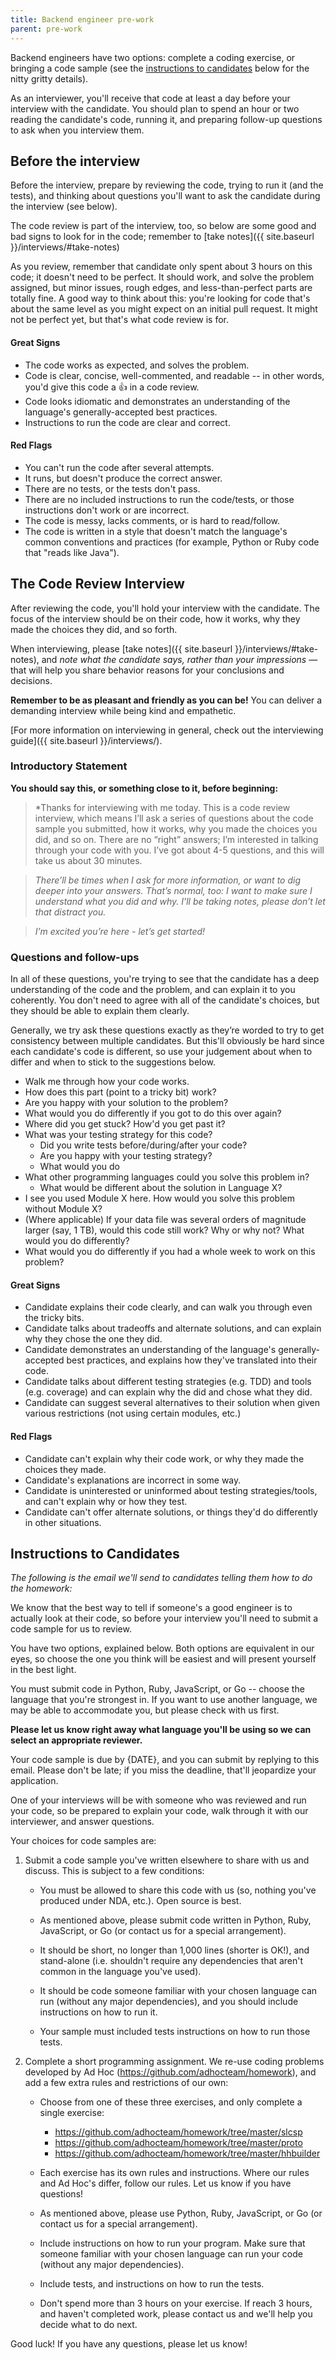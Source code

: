 ```yaml
---
title: Backend engineer pre-work
parent: pre-work
---
```


Backend engineers have two options: complete a coding exercise, or bringing a
code sample (see the [instructions to candidates](#instructions-to-candidates)
below for the nitty gritty details).

As an interviewer, you'll receive that code at least a day before your interview
with the candidate. You should plan to spend an hour or two reading the
candidate's code, running it, and preparing follow-up questions to ask when you
interview them.

## Before the interview

Before the interview, prepare by reviewing the code, trying to run it (and the
tests), and thinking about questions you'll want to ask the candidate during
the interview (see below).

The code review is part of the interview, too, so below are some good and bad
signs to look for in the code; remember to [take notes]({{ site.baseurl }}/interviews/#take-notes)

As you review, remember that candidate only spent about 3 hours on this code;
it doesn't need to be perfect. It should work, and solve the problem assigned,
but minor issues, rough edges, and less-than-perfect parts are totally fine.
A good way to think about this: you're looking for code that's about the
same level as you might expect on an initial pull request. It might not be
perfect yet, but that's what code review is for.

#### Great Signs

- The code works as expected, and solves the problem.
- Code is clear, concise, well-commented, and readable -- in other words, you'd
  give this code a :+1: in a code review.
- Code looks idiomatic and demonstrates an understanding of the language's
  generally-accepted best practices.
- Instructions to run the code are clear and correct.

#### Red Flags

- You can't run the code after several attempts.
- It runs, but doesn't produce the correct answer.
- There are no tests, or the tests don't pass.
- There are no included instructions to run the code/tests, or those
  instructions don't work or are incorrect.
- The code is messy, lacks comments, or is hard to read/follow.
- The code is written in a style that doesn't match the language's
  common conventions and practices (for example, Python or Ruby code
  that "reads like Java").

## The Code Review Interview

After reviewing the code, you'll hold your interview with the candidate. 
The focus of the interview should be on their code, how it works,
why they made the choices they did, and so forth.

When interviewing, please [take notes]({{ site.baseurl }}/interviews/#take-notes),
and *note what the candidate says, rather than your impressions* — that will
help you share behavior reasons for your conclusions and decisions.

**Remember to be as pleasant and friendly as you can be!** You can deliver
a demanding interview while being kind and empathetic.

[For more information on interviewing in general, check out the interviewing guide]({{ site.baseurl }}/interviews/).

### Introductory Statement

**You should say this, or something close to it, before beginning:**

> *Thanks for interviewing with me today. This is a code review interview, which
means I’ll ask a series of questions about the code sample you submitted, how it
works, why you made the choices you did, and so on. There are no “right”
answers; I’m interested in talking through your code with you. I’ve got about
4-5 questions, and this will take us about 30 minutes.

> *There’ll be times when I ask for more information, or want to dig deeper into
your answers. That’s normal, too: I want to make sure I understand what you did
and why. I’ll be taking notes, please don’t let that distract you.*

> *I’m excited you’re here - let’s get started!*

### Questions and follow-ups

In all of these questions, you're trying to see that the candidate has a deep
understanding of the code and the problem, and can explain it to you coherently.
You don't need to agree with all of the candidate's choices, but they should be
able to explain them clearly.

Generally, we try ask these questions exactly as they’re worded to try to get
consistency between multiple candidates. But this'll obviously be hard since
each candidate's code is different, so use your judgement about when to differ
and when to stick to the suggestions below.

- Walk me through how your code works.
- How does this part (point to a tricky bit) work?
- Are you happy with your solution to the problem?
- What would you do differently if you got to do this over again?
- Where did you get stuck? How'd you get past it?
- What was your testing strategy for this code? 
    - Did you write tests before/during/after your code?
    - Are you happy with your testing strategy?
    - What would you do 
- What other programming languages could you solve this problem in? 
    - What would be different about the solution in Language X?
- I see you used Module X here. How would you solve this problem without
  Module X?
- (Where applicable) If your data file was several orders of magnitude larger
  (say, 1 TB), would this code still work? Why or why not? What would you
  do differently?
- What would you do differently if you had a whole week to work on this problem?

#### Great Signs

- Candidate explains their code clearly, and can walk you through
  even the tricky bits.
- Candidate talks about tradeoffs and alternate solutions, and can explain
  why they chose the one they did.
- Candidate  demonstrates an understanding of the language's
  generally-accepted best practices, and explains how they've
  translated into their code.
- Candidate talks about different testing strategies (e.g. TDD) and tools (e.g.
  coverage) and can explain why the did and chose what they did.
- Candidate can suggest several alternatives to their solution when given
  various restrictions (not using certain modules, etc.)

#### Red Flags

- Candidate can't explain why their code work, or why they made the choices they
  made.
- Candidate's explanations are incorrect in some way.
- Candidate is uninterested or uninformed about testing strategies/tools, and
  can't explain why or how they test.
- Candidate can't offer alternate solutions, or things they'd do differently in
  other situations.

## Instructions to Candidates

*The following is the email we'll send to candidates telling them how to do the homework:*

We know that the best way to tell if someone's a good engineer is to actually
look at their code, so before your interview you'll need to submit a code
sample for us to review.

You have two options, explained below. Both options are equivalent in our eyes,
so choose the one you think will be easiest and will present yourself in the
best light.

You must submit code in Python, Ruby, JavaScript, or Go -- choose the language
that you're strongest in. If you want to use another language, we may be able
to accommodate you, but please check with us first.

**Please let us know right away what language you'll be using so we can select
an appropriate reviewer.**

Your code sample is due by {DATE}, and you can submit by replying to this email.
Please don't be late; if you miss the deadline, that'll jeopardize your
application.

One of your interviews will be with someone who was reviewed and run your code,
so be prepared to explain your code, walk through it with our interviewer,
and answer questions.

Your choices for code samples are:

1. Submit a code sample you've written elsewhere to share with us and discuss.
   This is subject to a few conditions:

   - You must be allowed to share this code with us (so, nothing you've
     produced under NDA, etc.). Open source is best.

   - As mentioned above, please submit code written in Python, Ruby, JavaScript,
     or Go (or contact us for a special arrangement).

   - It should be short, no longer than 1,000 lines (shorter is OK!), and
     stand-alone (i.e. shouldn't require any dependencies that aren't common
     in the language you've used).

   - It should be code someone familiar with your chosen language can run
     (without any major dependencies), and you should include instructions on
     how to run it.

   - Your sample must included tests instructions on how to run those tests.

2. Complete a short programming assignment. We re-use coding problems developed
   by Ad Hoc (https://github.com/adhocteam/homework), and add a few extra rules
   and restrictions of our own:

   - Choose from one of these three exercises, and only complete a single
     exercise:

        - https://github.com/adhocteam/homework/tree/master/slcsp
        - https://github.com/adhocteam/homework/tree/master/proto
        - https://github.com/adhocteam/homework/tree/master/hhbuilder

   - Each exercise has its own rules and instructions. Where our rules and Ad
     Hoc's differ, follow our rules. Let us know if you have questions!

   - As mentioned above, please use Python, Ruby, JavaScript, or Go (or contact
     us for a special arrangement). 

   - Include instructions on how to run your program. Make sure that someone
     familiar with your chosen language can run your code (without any major
     dependencies).

   - Include tests, and instructions on how to run the tests.

   - Don't spend more than 3 hours on your exercise. If reach 3 hours, and
     haven't completed work, please contact us and we'll help you decide what to
     do next.

Good luck! If you have any questions, please let us know!
